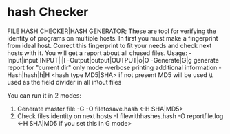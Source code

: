 # hash Checker
 FILE HASH CHECKER|HASH GENERATOR;
These are tool for verifying the identity of programs on multiple hosts.
In first you must make a fingerprint from ideal host.
Correct this fingerprint to fit your needs and check next hosts with it.
You will get a report about all chused files.
Usage:
-Input|input|INPUT|i|I <file with stored list>
-Output|output|OUTPUT|o|O <report file>
-Generate|G|g generate report for "current dir" only mode
-verbose printing additional information
-Hash|hash|h|H <hash type MD5|SHA> if not present MD5 will be used
 \t used as the field divider in all in\out files
 
 You can run it in 2 modes:
 1) Generate master file -G -O filetosave.hash <-H SHA|MD5>
 2) Check files identity on next hosts -I filewithhashes.hash -O reportfile.log <-H SHA|MD5 if you set this in G mode>
 
